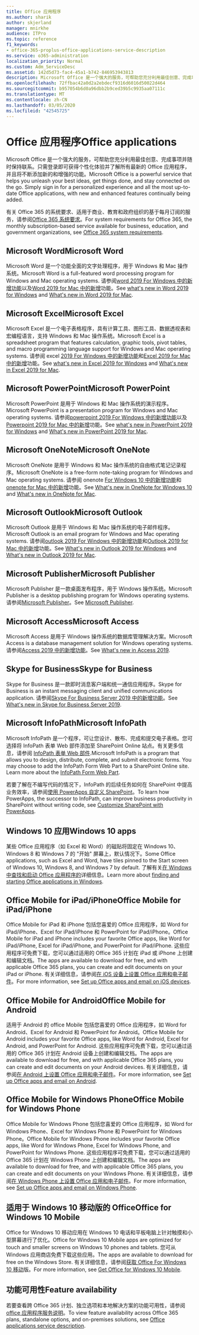 ```yaml
---
title: Office 应用程序
ms.author: sharik
author: skjerland
manager: mnirkhe
audience: ITPro
ms.topic: reference
f1_keywords:
- office-365-proplus-office-applications-service-description
ms.service: o365-administration
localization_priority: Normal
ms.custom: Adm_ServiceDesc
ms.assetid: 142d5d73-fac4-45a1-b742-846953943813
description: Microsoft Office 是一个强大的服务，可帮助您充分利用最佳创意、完成事项并随时保持联系。只需登录即可获得个性化体验并了解所有最新的 Office 应用程序，并且将不断添加新的和增强的功能。
ms.openlocfilehash: 72ffbac42a0d2a2ebdecf9316d6016d50022d464
ms.sourcegitcommit: b957054b6d0a96dbb2b9ced39b5c9935aa07111c
ms.translationtype: MT
ms.contentlocale: zh-CN
ms.lasthandoff: 03/05/2020
ms.locfileid: "42545725"
---
```

# <a name="office-applications"></a><span data-ttu-id="e04fd-104">Office 应用程序</span><span class="sxs-lookup"><span data-stu-id="e04fd-104">Office applications</span></span>

<span data-ttu-id="e04fd-p102">Microsoft Office 是一个强大的服务，可帮助您充分利用最佳创意、完成事项并随时保持联系。只需登录即可获得个性化体验并了解所有最新的 Office 应用程序，并且将不断添加新的和增强的功能。</span><span class="sxs-lookup"><span data-stu-id="e04fd-p102">Microsoft Office is a powerful service that helps you unleash your best ideas, get things done, and stay connected on the go. Simply sign in for a personalized experience and all the most up-to-date Office applications, with new and enhanced features continually being added.</span></span>
  
<span data-ttu-id="e04fd-107">有关 Office 365 的系统要求、适用于商业、教育和政府组织的基于每月订阅的服务，请参阅[Office 365 系统要求](https://products.office.com/office-system-requirements/#Office365forBEG)。</span><span class="sxs-lookup"><span data-stu-id="e04fd-107">For system requirements for Office 365, the monthly subscription-based service available for business, education, and government organizations, see [Office 365 system requirements](https://products.office.com/office-system-requirements/#Office365forBEG).</span></span>
  
## <a name="microsoft-word"></a><span data-ttu-id="e04fd-108">Microsoft Word</span><span class="sxs-lookup"><span data-stu-id="e04fd-108">Microsoft Word</span></span>

<span data-ttu-id="e04fd-109">Microsoft Word 是一个功能全面的文字处理程序，用于 Windows 和 Mac 操作系统。</span><span class="sxs-lookup"><span data-stu-id="e04fd-109">Microsoft Word is a full-featured word processing program for Windows and Mac operating systems.</span></span> <span data-ttu-id="e04fd-110">请参阅[word 2019 For Windows 中的新增功能](https://support.office.com/article/what-s-new-in-word-2019-for-windows-d3d31e5e-2bb8-4433-80bb-08279beef4b3)以及[Word 2019 for Mac 中的新增](https://support.office.com/article/what-s-new-in-word-2019-for-mac-247e0cd4-a758-4b42-a157-42eb8853aef5)功能。</span><span class="sxs-lookup"><span data-stu-id="e04fd-110">See [what's new in Word 2019 for Windows](https://support.office.com/article/what-s-new-in-word-2019-for-windows-d3d31e5e-2bb8-4433-80bb-08279beef4b3) and [What's new in Word 2019 for Mac](https://support.office.com/article/what-s-new-in-word-2019-for-mac-247e0cd4-a758-4b42-a157-42eb8853aef5).</span></span>
  
## <a name="microsoft-excel"></a><span data-ttu-id="e04fd-111">Microsoft Excel</span><span class="sxs-lookup"><span data-stu-id="e04fd-111">Microsoft Excel</span></span>

<span data-ttu-id="e04fd-112">Microsoft Excel 是一个电子表格程序，具有计算工具、图形工具、数据透视表和宏编程语言，支持 Windows 和 Mac 操作系统。</span><span class="sxs-lookup"><span data-stu-id="e04fd-112">Microsoft Excel is a spreadsheet program that features calculation, graphic tools, pivot tables, and macro programming language support for Windows and Mac operating systems.</span></span> <span data-ttu-id="e04fd-113">请参阅 excel [2019 For Windows 中的新增功能](https://support.office.com/article/what-s-new-in-excel-2019-for-windows-5a201203-1155-4055-82a5-82bf0994631f)和[Excel 2019 for Mac 中的新增](https://support.office.com/article/what-s-new-in-excel-2019-for-mac-5ce129d3-9e5c-417f-9545-fb6f7b72674d)功能。</span><span class="sxs-lookup"><span data-stu-id="e04fd-113">See [what's new in Excel 2019 for Windows](https://support.office.com/article/what-s-new-in-excel-2019-for-windows-5a201203-1155-4055-82a5-82bf0994631f) and [What's new in Excel 2019 for Mac](https://support.office.com/article/what-s-new-in-excel-2019-for-mac-5ce129d3-9e5c-417f-9545-fb6f7b72674d).</span></span>
  
## <a name="microsoft-powerpoint"></a><span data-ttu-id="e04fd-114">Microsoft PowerPoint</span><span class="sxs-lookup"><span data-stu-id="e04fd-114">Microsoft PowerPoint</span></span>

<span data-ttu-id="e04fd-115">Microsoft PowerPoint 是用于 Windows 和 Mac 操作系统的演示程序。</span><span class="sxs-lookup"><span data-stu-id="e04fd-115">Microsoft PowerPoint is a presentation program for Windows and Mac operating systems.</span></span> <span data-ttu-id="e04fd-116">请参阅[powerpoint 2019 For Windows 中的新增功能](https://support.office.com/article/what-s-new-in-powerpoint-2019-for-windows-8355a56a-f643-42d2-8454-784fa9b3d109)以及[Powerpoint 2019 for Mac 中的新增](https://support.office.com/article/what-s-new-in-powerpoint-2019-for-mac-5038ba79-48c5-40f0-adff-11489e5d6fed)功能。</span><span class="sxs-lookup"><span data-stu-id="e04fd-116">See [what's new in PowerPoint 2019 for Windows](https://support.office.com/article/what-s-new-in-powerpoint-2019-for-windows-8355a56a-f643-42d2-8454-784fa9b3d109) and [What's new in PowerPoint 2019 for Mac](https://support.office.com/article/what-s-new-in-powerpoint-2019-for-mac-5038ba79-48c5-40f0-adff-11489e5d6fed).</span></span>
  
## <a name="microsoft-onenote"></a><span data-ttu-id="e04fd-117">Microsoft OneNote</span><span class="sxs-lookup"><span data-stu-id="e04fd-117">Microsoft OneNote</span></span>

<span data-ttu-id="e04fd-118">Microsoft OneNote 是用于 Windows 和 Mac 操作系统的自由格式笔记记录程序。</span><span class="sxs-lookup"><span data-stu-id="e04fd-118">Microsoft OneNote is a free-form note-taking program for Windows and Mac operating systems.</span></span> <span data-ttu-id="e04fd-119">请参阅 onenote [For Windows 10 中的新增功能](https://support.office.com/article/what-s-new-in-onenote-for-windows-10-1477d5de-f4fd-4943-b18a-ff17091161ea)和[onenote for Mac 中的新增](https://support.office.com/article/see-what-s-new-in-onenote-for-mac-c82d3f15-252f-452a-89ba-e09fbe418829)功能。</span><span class="sxs-lookup"><span data-stu-id="e04fd-119">See [What's new in OneNote for Windows 10](https://support.office.com/article/what-s-new-in-onenote-for-windows-10-1477d5de-f4fd-4943-b18a-ff17091161ea) and [What's new in OneNote for Mac](https://support.office.com/article/see-what-s-new-in-onenote-for-mac-c82d3f15-252f-452a-89ba-e09fbe418829).</span></span>
  
## <a name="microsoft-outlook"></a><span data-ttu-id="e04fd-120">Microsoft Outlook</span><span class="sxs-lookup"><span data-stu-id="e04fd-120">Microsoft Outlook</span></span>

<span data-ttu-id="e04fd-121">Microsoft Outlook 是用于 Windows 和 Mac 操作系统的电子邮件程序。</span><span class="sxs-lookup"><span data-stu-id="e04fd-121">Microsoft Outlook is an email program for Windows and Mac operating systems.</span></span> <span data-ttu-id="e04fd-122">请参阅[outlook 2019 For Windows 中的新增功能](https://support.office.com/article/what-s-new-in-outlook-2019-for-windows-0c64df36-0908-4ff6-a7fc-573a62800525)和[Outlook 2019 for Mac 中的新增](https://support.office.com/article/what-s-new-in-outlook-2019-for-mac-05736033-f99e-4cb2-88aa-01e979b0736b)功能。</span><span class="sxs-lookup"><span data-stu-id="e04fd-122">See [What's new in Outlook 2019 for Windows](https://support.office.com/article/what-s-new-in-outlook-2019-for-windows-0c64df36-0908-4ff6-a7fc-573a62800525) and [What's new in Outlook 2019 for Mac](https://support.office.com/article/what-s-new-in-outlook-2019-for-mac-05736033-f99e-4cb2-88aa-01e979b0736b).</span></span>
  
## <a name="microsoft-publisher"></a><span data-ttu-id="e04fd-123">Microsoft Publisher</span><span class="sxs-lookup"><span data-stu-id="e04fd-123">Microsoft Publisher</span></span>

<span data-ttu-id="e04fd-124">Microsoft Publisher 是一款桌面发布程序，用于 Windows 操作系统。</span><span class="sxs-lookup"><span data-stu-id="e04fd-124">Microsoft Publisher is a desktop publishing program for Windows operating systems.</span></span> <span data-ttu-id="e04fd-125">请参阅[Microsoft Publisher](https://products.office.com/publisher)。</span><span class="sxs-lookup"><span data-stu-id="e04fd-125">See [Microsoft Publisher](https://products.office.com/publisher).</span></span>
  
## <a name="microsoft-access"></a><span data-ttu-id="e04fd-126">Microsoft Access</span><span class="sxs-lookup"><span data-stu-id="e04fd-126">Microsoft Access</span></span>

<span data-ttu-id="e04fd-127">Microsoft Access 是用于 Windows 操作系统的数据库管理解决方案。</span><span class="sxs-lookup"><span data-stu-id="e04fd-127">Microsoft Access is a database management solution for Windows operating systems.</span></span> <span data-ttu-id="e04fd-128">请参阅[Access 2019 中的新增功能](https://support.office.com/article/what-s-new-in-access-2019-f52c5317-3494-4105-9c56-5a2abb8e0f87)。</span><span class="sxs-lookup"><span data-stu-id="e04fd-128">See [What's new in Access 2019](https://support.office.com/article/what-s-new-in-access-2019-f52c5317-3494-4105-9c56-5a2abb8e0f87).</span></span>
  
## <a name="skype-for-business"></a><span data-ttu-id="e04fd-129">Skype for Business</span><span class="sxs-lookup"><span data-stu-id="e04fd-129">Skype for Business</span></span>

<span data-ttu-id="e04fd-130">Skype for Business 是一款即时消息客户端和统一通信应用程序。</span><span class="sxs-lookup"><span data-stu-id="e04fd-130">Skype for Business is an instant messaging client and unified communications application.</span></span> <span data-ttu-id="e04fd-131">请参阅[Skype For Business Server 2019 中的新增功能](https://docs.microsoft.com/skypeforbusiness/whats-new)。</span><span class="sxs-lookup"><span data-stu-id="e04fd-131">See [What's new in Skype for Business Server 2019](https://docs.microsoft.com/skypeforbusiness/whats-new).</span></span>
  
## <a name="microsoft-infopath"></a><span data-ttu-id="e04fd-132">Microsoft InfoPath</span><span class="sxs-lookup"><span data-stu-id="e04fd-132">Microsoft InfoPath</span></span>

<span data-ttu-id="e04fd-p111">Microsoft InfoPath 是一个程序，可让您设计、散布、完成和提交电子表格。您可选择将 InfoPath 表单 Web 部件添加至 SharePoint Online 站点。有关更多信息，请参阅 [InfoPath 表单 Web 部件](https://go.microsoft.com/fwlink/p/?LinkId=271687).</span><span class="sxs-lookup"><span data-stu-id="e04fd-p111">Microsoft InfoPath is a program that allows you to design, distribute, complete, and submit electronic forms. You may choose to add the InfoPath Form Web Part to a SharePoint Online site. Learn more about the [InfoPath Form Web Part](https://go.microsoft.com/fwlink/p/?LinkId=271687).</span></span>

<span data-ttu-id="e04fd-136">若要了解在不编写代码的情况下，InfoPath 的后续任务如何在 SharePoint 中提高业务效率，请参阅[使用 PowerApps 自定义 SharePoint](https://powerapps.microsoft.com/infopath/)。</span><span class="sxs-lookup"><span data-stu-id="e04fd-136">To learn how PowerApps, the successor to InfoPath, can improve business productivity in SharePoint without writing code, see [Customize SharePoint with PowerApps](https://powerapps.microsoft.com/infopath/).</span></span>
  
## <a name="windows-10-apps"></a><span data-ttu-id="e04fd-137">Windows 10 应用</span><span class="sxs-lookup"><span data-stu-id="e04fd-137">Windows 10 apps</span></span>

<span data-ttu-id="e04fd-138">某些 Office 应用程序（如 Excel 和 Word）的磁贴将固定在 Windows 10、Windows 8 和 Windows 7 的 "开始" 屏幕上，默认情况下。</span><span class="sxs-lookup"><span data-stu-id="e04fd-138">Some Office applications, such as Excel and Word, have tiles pinned to the Start screen of Windows 10, Windows 8, and Windows 7 by default.</span></span> <span data-ttu-id="e04fd-139">了解有关[在 Windows 中查找和启动 Office 应用程序的](https://support.office.com/article/can-t-find-office-applications-in-windows-10-windows-8-or-windows-7-907ce545-6ae8-459b-8d9d-de6764a635d6?ocmsassetID=HA103581103&CTT=1&CorrelationId=03707eae-b946-462a-b3c6-f0fc04f55611&ui=en-US&rs=en-US&ad=US#ID0EAABAAA=Windows_8.1_or_Windows_8)详细信息。</span><span class="sxs-lookup"><span data-stu-id="e04fd-139">Learn more about [finding and starting Office applications in Windows](https://support.office.com/article/can-t-find-office-applications-in-windows-10-windows-8-or-windows-7-907ce545-6ae8-459b-8d9d-de6764a635d6?ocmsassetID=HA103581103&CTT=1&CorrelationId=03707eae-b946-462a-b3c6-f0fc04f55611&ui=en-US&rs=en-US&ad=US#ID0EAABAAA=Windows_8.1_or_Windows_8).</span></span>
  
## <a name="office-mobile-for-ipadiphone"></a><span data-ttu-id="e04fd-140">Office Mobile for iPad/iPhone</span><span class="sxs-lookup"><span data-stu-id="e04fd-140">Office Mobile for iPad/iPhone</span></span>

<span data-ttu-id="e04fd-141">Office Mobile for iPad 和 iPhone 包括您喜爱的 Office 应用程序，如 Word for iPad/iPhone、Excel for iPad/iPhone 和 PowerPoint for iPad/iPhone。</span><span class="sxs-lookup"><span data-stu-id="e04fd-141">Office Mobile for iPad and iPhone includes your favorite Office apps, like Word for iPad/iPhone, Excel for iPad/iPhone, and PowerPoint for iPad/iPhone.</span></span> <span data-ttu-id="e04fd-142">这些应用程序可免费下载，您可以通过适用的 Office 365 计划在 iPad 或 iPhone 上创建和编辑文档。</span><span class="sxs-lookup"><span data-stu-id="e04fd-142">The apps are available to download for free, and with applicable Office 365 plans, you can create and edit documents on your iPad or iPhone.</span></span> <span data-ttu-id="e04fd-143">有关详细信息，请参阅[在 iOS 设备上设置 Office 应用和电子邮件](https://support.office.com/article/set-up-office-apps-and-email-on-ios-devices-0402b37e-49c4-4419-a030-f34c2013041f?ui=en-US&rs=en-US&ad=US)。</span><span class="sxs-lookup"><span data-stu-id="e04fd-143">For more information, see [Set up Office apps and email on iOS devices](https://support.office.com/article/set-up-office-apps-and-email-on-ios-devices-0402b37e-49c4-4419-a030-f34c2013041f?ui=en-US&rs=en-US&ad=US).</span></span>

## <a name="office-mobile-for-android"></a><span data-ttu-id="e04fd-144">Office Mobile for Android</span><span class="sxs-lookup"><span data-stu-id="e04fd-144">Office Mobile for Android</span></span>

<span data-ttu-id="e04fd-145">适用于 Android 的 office Mobile 包括您喜爱的 Office 应用程序，如 Word for Android、Excel for Android 和 PowerPoint for Android。</span><span class="sxs-lookup"><span data-stu-id="e04fd-145">Office Mobile for Android includes your favorite Office apps, like Word for Android, Excel for Android, and PowerPoint for Android.</span></span> <span data-ttu-id="e04fd-146">这些应用程序可免费下载，您可以通过适用的 Office 365 计划在 Android 设备上创建和编辑文档。</span><span class="sxs-lookup"><span data-stu-id="e04fd-146">The apps are available to download for free, and with applicable Office 365 plans, you can create and edit documents on your Android devices.</span></span> <span data-ttu-id="e04fd-147">有关详细信息，请参阅[在 Android 上设置 Office 应用和电子邮件](https://support.office.com/article/set-up-office-apps-and-email-on-android-6ef2ebf2-fc2d-474a-be4a-5a801365c87f?ui=en-US&rs=en-US&ad=US)。</span><span class="sxs-lookup"><span data-stu-id="e04fd-147">For more information, see [Set up Office apps and email on Android](https://support.office.com/article/set-up-office-apps-and-email-on-android-6ef2ebf2-fc2d-474a-be4a-5a801365c87f?ui=en-US&rs=en-US&ad=US).</span></span>

## <a name="office-mobile-for-windows-phone"></a><span data-ttu-id="e04fd-148">Office Mobile for Windows Phone</span><span class="sxs-lookup"><span data-stu-id="e04fd-148">Office Mobile for Windows Phone</span></span>

<span data-ttu-id="e04fd-149">Office Mobile for Windows Phone 包括您喜爱的 Office 应用程序，如 Word for Windows Phone、Excel for Windows Phone 和 PowerPoint for Windows Phone。</span><span class="sxs-lookup"><span data-stu-id="e04fd-149">Office Mobile for Windows Phone includes your favorite Office apps, like Word for Windows Phone, Excel for Windows Phone, and PowerPoint for Windows Phone.</span></span> <span data-ttu-id="e04fd-150">这些应用程序可免费下载，您可以通过适用的 Office 365 计划在 Windows Phone 上创建和编辑文档。</span><span class="sxs-lookup"><span data-stu-id="e04fd-150">The apps are available to download for free, and with applicable Office 365 plans, you can create and edit documents on your Windows Phone.</span></span> <span data-ttu-id="e04fd-151">有关详细信息，请参阅[在 Windows Phone 上设置 Office 应用和电子邮件](https://support.office.com/article/set-up-office-apps-and-email-on-windows-phone-9bccc8b8-a321-4d0d-a45e-6e06a3438e43?ui=en-US&rs=en-US&ad=US)。</span><span class="sxs-lookup"><span data-stu-id="e04fd-151">For more information, see [Set up Office apps and email on Windows Phone](https://support.office.com/article/set-up-office-apps-and-email-on-windows-phone-9bccc8b8-a321-4d0d-a45e-6e06a3438e43?ui=en-US&rs=en-US&ad=US).</span></span>

## <a name="office-for-windows-10-mobile"></a><span data-ttu-id="e04fd-152">适用于 Windows 10 移动版的 Office</span><span class="sxs-lookup"><span data-stu-id="e04fd-152">Office for Windows 10 Mobile</span></span>

<span data-ttu-id="e04fd-153">Office for Windows 10 移动应用在 Windows 10 电话和平板电脑上针对触摸和小型屏幕进行了优化。</span><span class="sxs-lookup"><span data-stu-id="e04fd-153">Office for Windows 10 Mobile apps are optimized for touch and smaller screens on Windows 10 phones and tablets.</span></span> <span data-ttu-id="e04fd-154">您可从 Windows 应用商店免费下载这些应用。</span><span class="sxs-lookup"><span data-stu-id="e04fd-154">The apps are available to download for free on the Windows Store.</span></span> <span data-ttu-id="e04fd-155">有关详细信息，请参阅[获取 Office For Windows 10 移动](https://products.office.com/mobile/office-mobile-apps-for-windows)版。</span><span class="sxs-lookup"><span data-stu-id="e04fd-155">For more information, see [Get Office for Windows 10 Mobile](https://products.office.com/mobile/office-mobile-apps-for-windows).</span></span>
  
## <a name="feature-availability"></a><span data-ttu-id="e04fd-156">功能可用性</span><span class="sxs-lookup"><span data-stu-id="e04fd-156">Feature availability</span></span>

<span data-ttu-id="e04fd-157">若要查看跨 Office 365 计划、独立选项和本地解决方案的功能可用性，请参阅[office 应用程序服务说明](office-applications-service-description.md)。</span><span class="sxs-lookup"><span data-stu-id="e04fd-157">To view feature availability across Office 365 plans, standalone options, and on-premises solutions, see [Office applications service description](office-applications-service-description.md).</span></span>
  